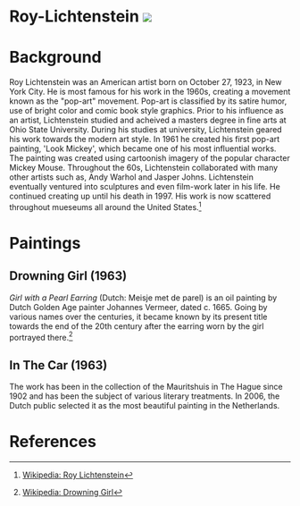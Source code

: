 # Roy-Lichtenstein <a href="https://juncture-digital.org"><img src="https://juncture-digital.org/images/ve-button.png"></a>

<param ve-config 
       title="Roy Lichtenstein"
       author=""
       banner="https://iiif.juncture-digital.org/banner/?
       url=https://www.google.com/url?sa=i&url=https%3A%2F%2Fwww.thoughtco.com%2Fbiography-of-roy-lichtenstein-pioneer-of-pop-art-4165701&psig=AOvVaw3zbGrZF9YlHbKOHLwo6zKt&ust=1666753741913000&source=images&cd=vfe&ved=0CAkQjRxqFwoTCNCwg9Cz-voCFQAAAAAdAAAAABAD
    
       layout="vertical">

<!-- Entities discussed throughout the essay are typically defined before the essay text and
     are thus available in all text.  Entity identifiers (QIDs) can be found in either
     Wikipedia or Wikidata (https://www.wikidata.org)> -->
<param ve-entity eid="Q185372"> <!-- Girl with a Pearl Earring painting -->
<param ve-entity eid="Q41264"> <!-- Johannes Vermeer -->
<param ve-entity eid="Q221092"> <!-- Mauritshuis -->
<param ve-entity eid="Q36600"> <!-- The Hague -->

# Background

Roy Lichtenstein was an American artist born on October 27, 1923, in New York City. He is most famous for his work in the 1960s, creating a movement known as the "pop-art" movement. Pop-art is classified by its satire humor, use of bright color and comic book style graphics. Prior to his influence as an artist, Lichtenstein studied and acheived a masters degree in fine arts at Ohio State University. During his studies at university, Lichtenstein geared his work towards the modern art style. In 1961 he created his first pop-art painting, 'Look Mickey', which became one of his most influential works. The painting was created using cartoonish imagery of the popular character Mickey Mouse. Throughout the 60s, Lichtenstein collaborated with many other artists such as, Andy Warhol and Jasper Johns. Lichtenstein eventually ventured into sculptures and even film-work later in his life. He continued creating up until his death in 1997. His work is now scattered throughout mueseums all around the United States.[^1]
<param ve-image 
       manifest="https://iiif.juncture-digital.org/manifest/6dd738aed85597cac540ad31dd5818e86ef7f2918c7b43a9eb3123d5538e6e4c">

# Paintings 

## Drowning Girl (1963)

_Girl with a Pearl Earring_ (Dutch: Meisje met de parel) is an oil painting by Dutch Golden Age painter Johannes Vermeer, 
dated c. 1665. Going by various names over the centuries, it became known by its present title towards the end of the 
20th century after the earring worn by the girl portrayed there.[^2]
<param ve-image 
       label="Drowning Girl" 
       description="painting by Roy Lichtenstein" 
       license="public domain" 
       url="https://upload.wikimedia.org/wikipedia/en/d/df/Roy_Lichtenstein_Drowning_Girl.jpg">

## In The Car (1963)

The work has been in the collection of the Mauritshuis in The Hague since 1902 and has been the subject of various 
literary treatments. In 2006, the Dutch public selected it as the most beautiful painting in the Netherlands.
<param ve-map center="Q36600" zoom="11" prefer-geojson>


# References

[^1]: [Wikipedia: Roy Lichtenstein](https://en.wikipedia.org/wiki/Roy_Lichtenstein)
[^2]: [Wikipedia: Drowning Girl](https://en.wikipedia.org/wiki/Drowning_Girl)
